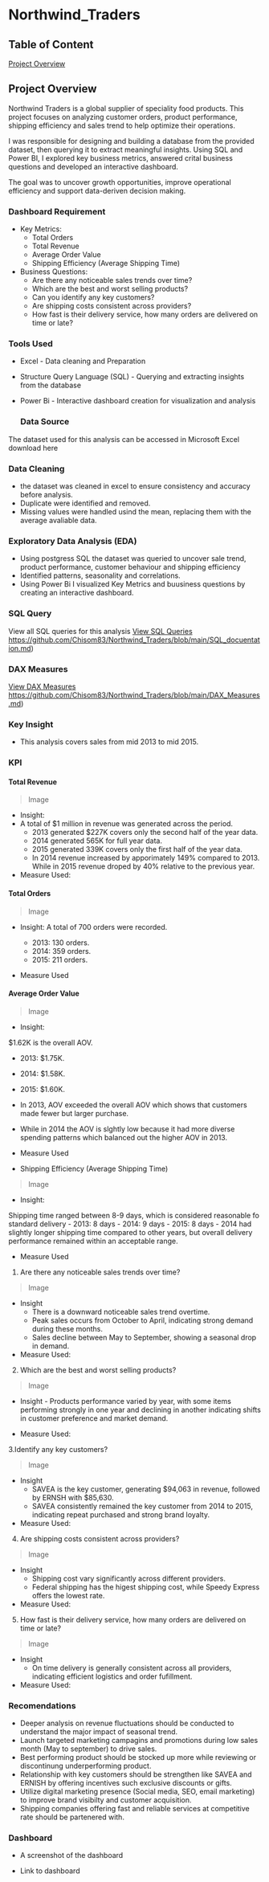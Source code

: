 # Northwind_Traders

## Table of Content
[Project Overview](#project-overview)

## Project Overview
Northwind Traders is a global supplier of speciality food products. This project focuses on analyzing customer orders, product performance, shipping efficiency and sales trend to help optimize their operations. 

I was responsible for designing and building a database from the provided dataset, then querying it to extract meaningful insights. Using SQL and Power BI, I explored key business metrics, answered crital business questions and developed an interactive dashboard.

The goal was to uncover growth opportunities, improve operational efficiency and support data-deriven decision making.

### Dashboard Requirement

 - Key Metrics:
    - Total Orders
    - Total Revenue
    - Average Order Value
    - Shipping Efficiency (Average Shipping Time)
- Business Questions:
    - Are there any noticeable sales trends over time?
    - Which are the best and worst selling products?
    - Can you identify any key customers?
    - Are shipping costs consistent across providers?
    - How fast is their delivery service, how many orders are delivered on time or late?

### Tools Used
- Excel - Data cleaning and Preparation
- Structure Query Language (SQL) - Querying and extracting insights from the database
- Power Bi - Interactive dashboard creation for visualization and analysis

  ### Data Source
The dataset used for this analysis can be accessed in Microsoft Excel download here

### Data Cleaning
- the dataset was cleaned in excel to ensure consistency and accuracy before analysis.
- Duplicate were identified and removed.
- Missing values were handled usind the mean, replacing them with the average avaliable data.

### Exploratory Data Analysis (EDA)
- Using postgress SQL the dataset was queried to uncover sale trend, product performance, customer behaviour and shipping efficiency
- Identified patterns, seasonality and correlations.
- Using Power Bi I visualized Key Metrics and buusiness questions by creating an interactive dashboard. 

### SQL Query
View all SQL queries for this analysis [View SQL Queries](./SQL_docuentation.md)   https://github.com/Chisom83/Northwind_Traders/blob/main/SQL_docuentation.md)

### DAX Measures
[View DAX Measures](./DAX_Measures.md)    https://github.com/Chisom83/Northwind_Traders/blob/main/DAX_Measures.md)

### Key Insight 
- This analysis covers sales from mid 2013 to mid 2015.
### KPI
#### Total Revenue
> Image
- Insight:
- A total of $1 million in revenue was generated across the period.
     - 2013 generated $227K covers only the second half of the year data.
     - 2014 generated 565K for full year data.
     - 2015 generated 339K covers only the first half of the year data.
     - In 2014 revenue increased by apporimately 149% compared to 2013. While in 2015 revenue droped by 40% relative to the previous year.    
- Measure Used:
 
#### Total Orders
> Image
- Insight:
 A total of 700 orders were recorded.
     - 2013: 130 orders.
     - 2014: 359 orders.
     - 2015: 211 orders.
  
- Measure Used
#### Average Order Value
> Image
- Insight:

$1.62K is the overall AOV.
   - 2013: $1.75K.
   - 2014: $1.58K.
   - 2015: $1.60K.
   - In 2013, AOV exceeded the overall AOV which shows that customers made fewer but larger purchase.
   - While in 2014 the AOV is slghtly low because it had more diverse spending patterns which balanced out the higher AOV in 2013.
 

- Measure Used

- Shipping Efficiency (Average Shipping Time)
> Image
- Insight:

Shipping time ranged between 8-9 days, which is considered reasonable fo standard delivery
    - 2013: 8 days
    - 2014: 9 days
    - 2015: 8 days
    - 2014 had slightly longer shipping time compared to other years, but overall delivery performance remained within an acceptable range.

- Measure Used


1. Are there any noticeable sales trends over time?
> Image
- Insight
   - There is a downward noticeable sales trend overtime.
   - Peak sales occurs from October to April, indicating strong demand during these months.
   - Sales decline between May to September, showing a seasonal drop in demand.
- Measure Used:

 2. Which are the best and worst selling products?
> Image
- Insight
       - Products performance varied by year, with some items performing strongly in one year and declining in another indicating shifts in customer preference and market demand.
 
- Measure Used:
 
3.Identify any key customers?
> Image
- Insight
   - SAVEA is the key customer, generating $94,063 in revenue, followed by ERNSH with $85,630.
   - SAVEA consistently remained the key customer from 2014 to 2015, indicating repeat purchased and strong brand loyalty.
- Measure Used:
     
4. Are shipping costs consistent across providers?
> Image
- Insight
   -  Shipping cost vary significantly across different providers.
   -  Federal shipping has the higest shipping cost, while Speedy Express offers the lowest rate.
- Measure Used:
 
5. How fast is their delivery service, how many orders are delivered on time or late?
> Image
- Insight
  - On time delivery is generally consistent across all providers, indicating efficient logistics and order fufillment.
- Measure Used:

### Recomendations
- Deeper analysis on revenue fluctuations should be conducted to understand the major impact of seasonal trend.
- Launch targeted marketing campagins and promotions during low sales month (May to september) to drive sales.
- Best performing product should be stocked up more while reviewing or discontinung underperforming product. 
- Relationship with key customers should be strengthen like SAVEA and ERNISH by offering incentives such exclusive discounts or gifts.
- Utilize digital marketing presence (Social media, SEO, email marketing) to  improve brand visibilty and customer acquisition.
- Shipping companies offering fast and reliable services at competitive rate should be partenered with.

### Dashboard
- A screenshot of the dashboard

- Link to dashboard
